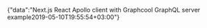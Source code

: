 {"data":"Next.js React Apollo client with Graphcool GraphQL server example2019-05-10T19:55:54+03:00"}

